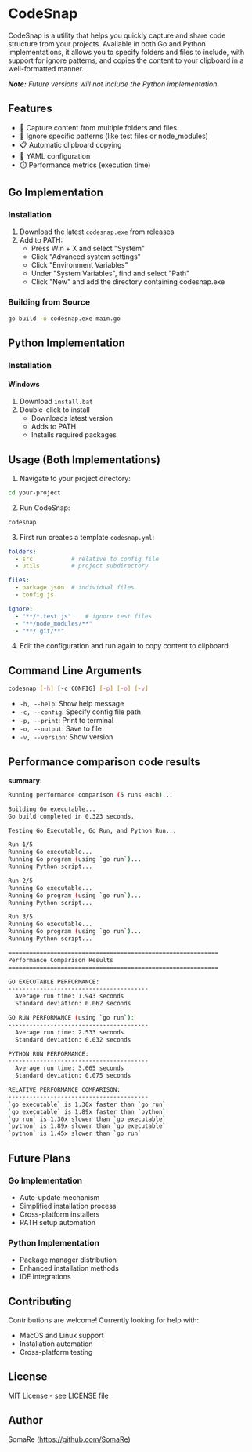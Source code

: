 CodeSnap
========

CodeSnap is a utility that helps you quickly capture and share code structure from your projects. Available in both Go and Python implementations, it allows you to specify folders and files to include, with support for ignore patterns, and copies the content to your clipboard in a well-formatted manner.

***Note:** Future versions will not include the Python implementation.*

Features
--------

-   📁 Capture content from multiple folders and files
-   🚫 Ignore specific patterns (like test files or node_modules)
-   📋 Automatic clipboard copying
-   🔧 YAML configuration
-   ⏱️ Performance metrics (execution time)

Go Implementation
-----------------

### Installation

1.  Download the latest `codesnap.exe` from releases
2.  Add to PATH:
    -   Press Win + X and select "System"
    -   Click "Advanced system settings"
    -   Click "Environment Variables"
    -   Under "System Variables", find and select "Path"
    -   Click "New" and add the directory containing codesnap.exe

### Building from Source

```bash
go build -o codesnap.exe main.go
```

Python Implementation
---------------------

### Installation

#### Windows

1.  Download `install.bat`
2.  Double-click to install
    -   Downloads latest version
    -   Adds to PATH
    -   Installs required packages

Usage (Both Implementations)
----------------------------

1.  Navigate to your project directory:

```bash
cd your-project
```

2.  Run CodeSnap:

```bash
codesnap
```

3.  First run creates a template `codesnap.yml`:

```yaml
folders:
  - src           # relative to config file
  - utils         # project subdirectory

files:
  - package.json  # individual files
  - config.js

ignore:
  - "**/*.test.js"    # ignore test files
  - "**/node_modules/**"
  - "**/.git/**"
```

4.  Edit the configuration and run again to copy content to clipboard

Command Line Arguments
----------------------

```bash
codesnap [-h] [-c CONFIG] [-p] [-o] [-v]
```

-   `-h, --help`: Show help message
-   `-c, --config`: Specify config file path
-   `-p, --print`: Print to terminal
-   `-o, --output`: Save to file
-   `-v, --version`: Show version

Performance comparison code results
----------------------------------

**summary:** 

```bash
Running performance comparison (5 runs each)...

Building Go executable...
Go build completed in 0.323 seconds.

Testing Go Executable, Go Run, and Python Run...

Run 1/5
Running Go executable...
Running Go program (using `go run`)...
Running Python script...

Run 2/5
Running Go executable...
Running Go program (using `go run`)...
Running Python script...

Run 3/5
Running Go executable...
Running Go program (using `go run`)...
Running Python script...

============================================================
Performance Comparison Results
============================================================

GO EXECUTABLE PERFORMANCE:
----------------------------------------
  Average run time: 1.943 seconds
  Standard deviation: 0.062 seconds

GO RUN PERFORMANCE (using `go run`):
----------------------------------------
  Average run time: 2.533 seconds
  Standard deviation: 0.032 seconds

PYTHON RUN PERFORMANCE:
----------------------------------------
  Average run time: 3.665 seconds
  Standard deviation: 0.075 seconds

RELATIVE PERFORMANCE COMPARISON:
----------------------------------------
`go executable` is 1.30x faster than `go run`
`go executable` is 1.89x faster than `python`
`go run` is 1.30x slower than `go executable`
`python` is 1.89x slower than `go executable`
`python` is 1.45x slower than `go run`
```

Future Plans
------------

### Go Implementation

-   Auto-update mechanism
-   Simplified installation process
-   Cross-platform installers
-   PATH setup automation

### Python Implementation

-   Package manager distribution
-   Enhanced installation methods
-   IDE integrations

Contributing
------------

Contributions are welcome! Currently looking for help with:

-   MacOS and Linux support
-   Installation automation
-   Cross-platform testing

License
-------

MIT License - see LICENSE file

Author
------

SomaRe (<https://github.com/SomaRe>)